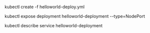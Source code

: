 ###
kubectl create -f helloworld-deploy.yml

kubectl expose deployment helloworld-deployment --type=NodePort

kubectl describe service helloworld-deployment